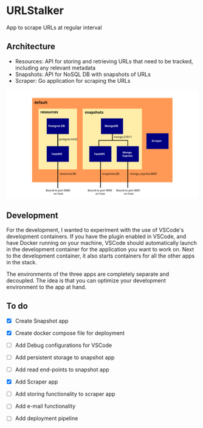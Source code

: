 # URLStalker 

App to scrape URLs at regular interval

## Architecture 

* Resources: API for storing and retrieving URLs that need to be tracked, including any relevant metadata
* Snapshots: API for NoSQL DB with snapshots of URLs 
* Scraper: Go application for scraping the URLs 

![Architecture](docs/architecture.svg)

## Development 

For the development, I wanted to experiment with the use of VSCode's development containers. If you have the plugin enabled in VSCode, and have Docker running on your machine, VSCode should automatically launch in the development container for the application you want to work on. Next to the development container, it also starts containers for all the other apps in the stack. 

The environments of the three apps are completely separate and decoupled. The idea is that you can optimize your development environment to the app at hand. 

## To do

- [x] Create Snapshot app 
- [x] Create docker compose file for deployment 
- [ ] Add Debug configurations for VSCode
- [ ] Add persistent storage to snapshot app 
- [ ] Add read end-points to snapshot app
- [x] Add Scraper app 
- [ ] Add storing functionality to scraper app 
- [ ] Add e-mail functionality  
- [ ] Add deployment pipeline 



